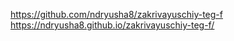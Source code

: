 https://github.com/ndryusha8/zakrivayuschiy-teg-f
https://ndryusha8.github.io/zakrivayuschiy-teg-f/
